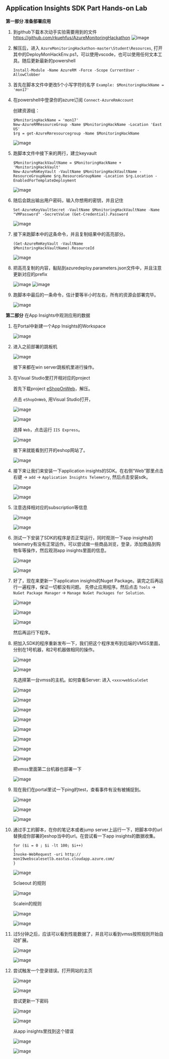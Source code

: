 ## Application Insights SDK Part Hands-on Lab


**第一部分 准备部署应用**
1.	到github下载本次动手实验需要用到的文件
https://github.com/rkuehfus/AzureMonitoringHackathon 
    ![image](./images/app_insight_sdk_images/AppInsightsSDK01.png)


2.	解压后，进入 `AzureMonitoringHackathon-master\Student\Resources`, 打开其中的DeployMonHackEnv.ps1，可以使用vscode，也可以使用任何文本工具。随后更新最新的powershell

    ```Install-Module -Name AzureRM -Force -Scope CurrentUser -AllowClobber```

3.	首先在脚本文件中更改5个小写字符的名字
    ```Example: $MonitoringHackName = 'mon17'```

4.	在powershell中登录你的azure订阅
    ```Connect-AzureRmAccount```

    创建资源组：
    ```shell
    $MonitoringHackName = 'mon17'
    New-AzureRMResourceGroup -Name $MonitoringHackName -Location 'East US'
    $rg = get-AzureRmresourcegroup -Name $MonitoringHackName

    ```

    ![image](./images/app_insight_sdk_images/AppInsightsSDK02.png)

5.	跑脚本文件中接下来的两行，建立keyvault

    ```shell
    $MonitoringHackVaultName = $MonitoringHackName + 'MonitoringHackVault'
    New-AzureRmKeyVault -VaultName $MonitoringHackVaultName -ResourceGroupName $rg.ResourceGroupName -Location $rg.Location -EnabledForTemplateDeployment
    ```
    ![image](./images/app_insight_sdk_images/AppInsightsSDK03.png)

6.	随后会跳出输出用户密码，输入你想用的密钥，并且记住

    ```shell
    Set-AzureKeyVaultSecret -VaultName $MonitoringHackVaultName -Name "VMPassword" -SecretValue (Get-Credential).Password
    ```

    ![image](./images/app_insight_sdk_images/AppInsightsSDK04.png)

7.	接下来跑脚本中的这条命令，并且复制结果中的高亮部分。

    ```shell
    (Get-AzureRmKeyVault -VaultName $MonitoringHackVaultName).ResourceId
    ```
    ![image](./images/app_insight_sdk_images/AppInsightsSDK05.png)

8.	把高亮复制的内容，黏贴到azuredeploy.parameters.json文件中，并且注意更新对应的prefix

    ![image](./images/app_insight_sdk_images/AppInsightsSDK06.png)
    ![image](./images/app_insight_sdk_images/AppInsightsSDK07.png)

9.	跑脚本中最后的一条命令，估计要等半小时左右，所有的资源会部署完毕。

    ![image](./images/app_insight_sdk_images/AppInsightsSDK08.png)





**第二部分** 在App Insights中观测应用的数据


1.	在Portal中新建一个App Insights的Workspace

    ![image](./images/app_insight_sdk_images/AppInsightsSDK09.png)

2.	进入之前部署的跳板机

    ![image](./images/app_insight_sdk_images/AppInsightsSDK10.png)

    接下来都在win server跳板机里进行操作。

3.	在Visual Studio里打开相对应的project

    首先下载project [eShopOnWeb](https://github.com/dotnet-architecture/eShopOnWeb)，解压。

    点击 `eShopOnWeb`, 用Visual Studio打开，

    ![image](./images/app_insight_sdk_images/AppInsightsSDK11.png)

    ![image](./images/app_insight_sdk_images/AppInsightsSDK12.png)

    选择 `Web`，点击运行 `IIS Express`。

    ![image](./images/app_insight_sdk_images/AppInsightsSDK13.png)


    接下来就能看到打开的eshop网站了。
    
    ![image](./images/app_insight_sdk_images/wms01.png)


4.	接下来让我们来安装一下application insights的SDK。在右侧“Web”那里点击右键 -> `add` -> `Application Insights Telemetry`, 然后点击安装sdk。

    ![image](./images/app_insight_sdk_images/AppInsightsSDK15.png)

    ![image](./images/app_insight_sdk_images/AppInsightsSDK16.png)


5.	注意选择相对应的subscription等信息

    ![image](./images/app_insight_sdk_images/AppInsightsSDK17.png)

    ![image](./images/app_insight_sdk_images/AppInsightsSDK18.png)


6.	测试一下安装了SDK的程序是否正常运行，同时观测一下app insights的telemetry有没有正常运作。可以尝试做一些商品浏览，登录，添加商品到购物车等操作，然后观测app insights里面的信息。

    ![image](./images/app_insight_sdk_images/AppInsightsSDK19.png)

    ![image](./images/app_insight_sdk_images/AppInsightsSDK20.png)


7.	好了，现在来更新一下applicaton insights的Nuget Package。装完之后再运行一遍程序，保证一切都没有问题。
    先停止应用程序。然后点击 `Tools` -> `NuGet Package Manager` -> `Manage NuGet Packages for Solution`.

    ![image](./images/app_insight_sdk_images/AppInsightsSDK21.png)

    ![image](./images/app_insight_sdk_images/AppInsightsSDK22.png)

    ![image](./images/app_insight_sdk_images/AppInsightsSDK23.png)

    然后再运行下程序。


8.	把加入SDK的程序重新发布一下，我们把这个程序发布到后端的VMSS里面，分别在1号机器，和2号机器做相同的操作。

    ![image](./images/app_insight_sdk_images/AppInsightsSDK24.png)

    ![image](./images/app_insight_sdk_images/AppInsightsSDK25.png)


    先选择第一台vmss的主机。如何查看Server: 进入 `<xxx>webScaleSet`

    ![image](./images/app_insight_sdk_images/wms02.png)

    ![image](./images/app_insight_sdk_images/wms03.png)

    ![image](./images/app_insight_sdk_images/wms04.png)
    
    ![image](./images/app_insight_sdk_images/AppInsightsSDK26.png)

    ![image](./images/app_insight_sdk_images/AppInsightsSDK27.png)

    ![image](./images/app_insight_sdk_images/AppInsightsSDK28.png)

    ![image](./images/app_insight_sdk_images/AppInsightsSDK29.png)
    
    ![image](./images/app_insight_sdk_images/AppInsightsSDK30.png)

    把vmss里面第二台机器也部署一下

    ![image](./images/app_insight_sdk_images/AppInsightsSDK31.png)


9.	现在我们在portal里试一下ping的test，查看事件有没有被捕捉到。
    
    ![image](./images/app_insight_sdk_images/AppInsightsSDK32.png)

    ![image](./images/app_insight_sdk_images/AppInsightsSDK33.png)

    ![image](./images/app_insight_sdk_images/AppInsightsSDK34.png)


10.	通过手工的脚本，在你的笔记本或者jump server上运行一下，把脚本中的url替换成你部署的eshop当中的url。在尝试看一下app insights的数据收集。
    ```
    for ($i = 0 ; $i -lt 100; $i++)
    {
    Invoke-WebRequest -uri http:// mon19webscalesetlb.eastus.cloudapp.azure.com/
    }
    ```

    ![image](./images/app_insight_sdk_images/AppInsightsSDK35.png)

    
    Sclaeout 的规则

    ![image](./images/app_insight_sdk_images/AppInsightsSDK36.png)


    Scalein的规则

    ![image](./images/app_insight_sdk_images/AppInsightsSDK37.png)

    ![image](./images/app_insight_sdk_images/AppInsightsSDK38.png)

11.	过5分钟之后，应该可以看到性能数据了，并且可以看到vmss按照规则开始自动扩展。


    ![image](./images/app_insight_sdk_images/AppInsightsSDK39.png)

    ![image](./images/app_insight_sdk_images/AppInsightsSDK40.png)


12.	尝试触发一个登录错误。打开网站的主页

    ![image](./images/app_insight_sdk_images/AppInsightsSDK41.png)

    ![image](./images/app_insight_sdk_images/AppInsightsSDK42.png)

    尝试更新一下密码

    ![image](./images/app_insight_sdk_images/AppInsightsSDK43.png)

    ![image](./images/app_insight_sdk_images/AppInsightsSDK44.png)

    从app insights里找到这个错误

    ![image](./images/app_insight_sdk_images/AppInsightsSDK45.png)

    ![image](./images/app_insight_sdk_images/AppInsightsSDK46.png)